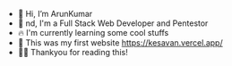 - 👋 Hi, I’m ArunKumar
- 👀 nd, I'm a Full Stack Web Developer and Pentestor
- 🔥 I'm currently learning some cool stuffs
- 🌱 This was my first website https://kesavan.vercel.app/
- 🙏🏾 Thankyou for reading this!
